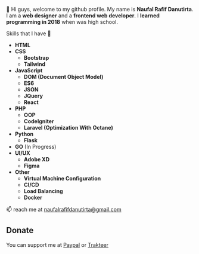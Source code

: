 

👋 Hi guys, welcome to my github profile. My name is **Naufal Rafif Danutirta**. I am a **web designer** and a **frontend web developer**.  I **learned programming in 2018** when was high school.

 Skills that I have 👀

 * **HTML**
 * **CSS**
   * **Bootstrap**
   * **Tailwind**
 * **JavaScript**
   * **DOM (Document Object Model)**
   * **ES6**
   * **JSON**
   * **JQuery**
   * **React**
 * **PHP**
   * **OOP**
   * **CodeIgniter**
   * **Laravel (Optimization With Octane)**
 * **Python**
   * **Flask**
 * **GO** (In Progress)
 * **UI/UX**
   * **Adobe XD**
   * **Figma**
 * **Other**
   * **Virtual Machine Configuration**
   * **CI/CD**
   * **Load Balancing**
   * **Docker**
   
 📫 reach me at <a href="mailto:naufalrafifdanutirta@gmail.com">naufalrafifdanutirta@gmail.com</a>
 
  ## Donate
 You can support me at [Paypal](https://paypal.com/naufalrafif11) or [Trakteer](https://trakteer.id/naufalrafif)
